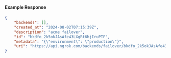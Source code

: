 <!-- Code generated for API Clients. DO NOT EDIT. -->

#### Example Response

```json
{
	"backends": [],
	"created_at": "2024-08-02T07:15:39Z",
	"description": "acme failover",
	"id": "bkdfo_2k5okJAsAfe43LXgRt6hjIruPTF",
	"metadata": "{\"environment\": \"production\"}",
	"uri": "https://api.ngrok.com/backends/failover/bkdfo_2k5okJAsAfe43LXgRt6hjIruPTF"
}
```
